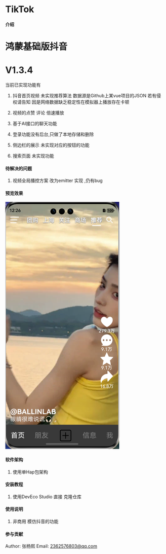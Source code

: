 # TikTok

#### 介绍

# 鸿蒙基础版抖音

# V1.3.4

当前已实现功能有

1. 抖音首页视频 未实现推荐算法 数据源是Github上某vue项目的JSON 若有侵权请告知
   因是网络数据缺乏稳定性在模拟器上播放存在卡顿

2. 视频的点赞 评论 倍速播放
3. 基于AI接口的聊天功能
4. 登录功能没有后台,只做了本地存储和删除
5. 侧边栏的展示 未实现对应的按钮的功能
6. 搜索页面 未实现功能

#### 待解决的问题

1. 视频全局播控方案 改为emitter 实现 ,仍有bug

#### 预览效果

![](preview/preview_1.png)

#### 软件架构

1. 使用单Hap包架构

#### 安装教程

1. 使用DevEco Studio 直接 克隆仓库

#### 使用说明

1. 非商用 模仿抖音的功能

#### 参与贡献

Author: 张杨熙
Email: 2362576803@qq.com

